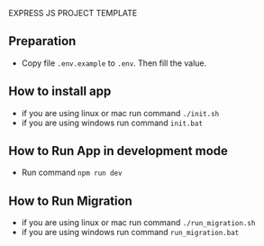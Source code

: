 EXPRESS JS PROJECT TEMPLATE

## Preparation

-   Copy file `.env.example` to `.env`. Then fill the value.

## How to install app

-   if you are using linux or mac run command `./init.sh`
-   if you are using windows run command `init.bat`

## How to Run App in development mode

-   Run command `npm run dev`

## How to Run Migration

-   if you are using linux or mac run command `./run_migration.sh`
-   if you are using windows run command `run_migration.bat`
